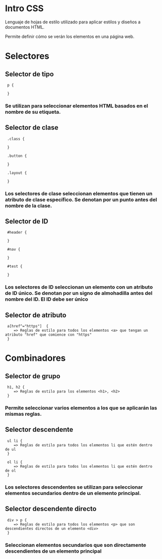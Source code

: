 # Intro CSS

Lenguaje de hojas de estilo utilizado para aplicar estilos y diseños a documentos HTML.

Permite definir cómo se verán los elementos en una página web.

# Selectores

## Selector de tipo

```
 p {

 }
```
### Se utilizan para seleccionar elementos HTML basados en el nombre de su etiqueta. 

## Selector de clase

```
 .class {

 }

 .button {

 }

 .layout {

 }
```

### Los selectores de clase seleccionan elementos que tienen un atributo de clase específico. Se denotan por un punto antes del nombre de la clase.

## Selector de ID

```
 #header {

 }

 #nav {

 }

 #test {

 }
```


### Los selectores de ID seleccionan un elemento con un atributo de ID único. Se denotan por un signo de almohadilla antes del nombre del ID. El ID debe ser único


## Selector de atributo

```
 a[href^="https"]  {
    => Reglas de estilo para todos los elementos <a> que tengan un atributo "href" que comience con "https"
 }
```

# Combinadores

## Selector de grupo

```
 h1, h2 {
    => Reglas de estilo para los elementos <h1>, <h2>
 }
```

### Permite seleccionar varios elementos a los que se aplicarán las mismas reglas.

## Selector descendente

```
 ul li {
    => Reglas de estilo para todos los elementos li que estén dentro de ul
 }

 ol li {
    => Reglas de estilo para todos los elementos li que estén dentro de ol
 }
```

### Los selectores descendentes se utilizan para seleccionar elementos secundarios dentro de un elemento principal.

## Selector descendente directo

```
 div > p {
    => Reglas de estilo para todos los elementos <p> que son descendientes directos de un elemento <div>
 }
```

### Seleccionan elementos secundarios que son directamente descendientes de un elemento principal
